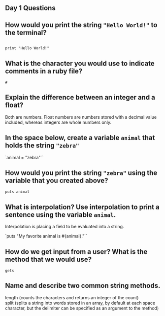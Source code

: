 ## Day 1 Questions

## How would you print the string `"Hello World!"` to the terminal?

```puts "Hello World!"  

print "Hello World!"
```

## What is the character you would use to indicate comments in a ruby file?

`#`

## Explain the difference between an integer and a float?

Both are numbers. Float numbers are numbers stored with a decimal value included, whereas integers are whole numbers only.

## In the space below, create a variable `animal` that holds the string `"zebra"`

`animal = "zebra"``

## How would you print the string `"zebra"` using the variable that you created above?

`puts animal`

## What is interpolation? Use interpolation to print a sentence using the variable `animal`.

Interpolation is placing a field to be evaluated into a string.  

`puts "My favorite animal is #{animal}."``

## How do we get input from a user? What is the method that we would use?

`gets`

## Name and describe two common string methods.

length (counts the characters and returns an integer of the count)  
split (splits a string into words stored in an array, by default at each space character, but the delimiter can be specified as an argument to the method)

